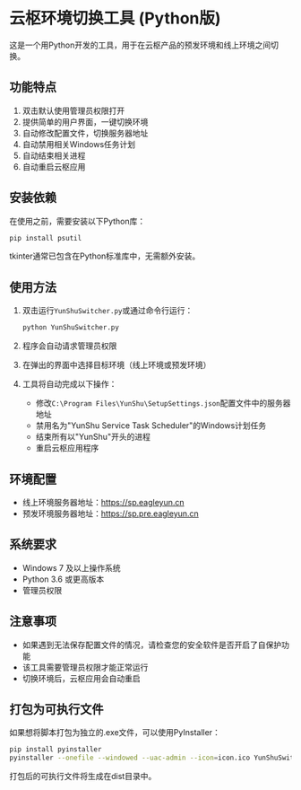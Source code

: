 # 云枢环境切换工具 (Python版)

这是一个用Python开发的工具，用于在云枢产品的预发环境和线上环境之间切换。

## 功能特点

1. 双击默认使用管理员权限打开
2. 提供简单的用户界面，一键切换环境
3. 自动修改配置文件，切换服务器地址
4. 自动禁用相关Windows任务计划
5. 自动结束相关进程
6. 自动重启云枢应用

## 安装依赖

在使用之前，需要安装以下Python库：

```bash
pip install psutil
```

tkinter通常已包含在Python标准库中，无需额外安装。

## 使用方法

1. 双击运行`YunShuSwitcher.py`或通过命令行运行：
   ```bash
   python YunShuSwitcher.py
   ```

2. 程序会自动请求管理员权限
3. 在弹出的界面中选择目标环境（线上环境或预发环境）
4. 工具将自动完成以下操作：
   - 修改`C:\Program Files\YunShu\SetupSettings.json`配置文件中的服务器地址
   - 禁用名为"YunShu Service Task Scheduler"的Windows计划任务
   - 结束所有以"YunShu"开头的进程
   - 重启云枢应用程序

## 环境配置

- 线上环境服务器地址：https://sp.eagleyun.cn
- 预发环境服务器地址：https://sp.pre.eagleyun.cn

## 系统要求

- Windows 7 及以上操作系统
- Python 3.6 或更高版本
- 管理员权限

## 注意事项

- 如果遇到无法保存配置文件的情况，请检查您的安全软件是否开启了自保护功能
- 该工具需要管理员权限才能正常运行
- 切换环境后，云枢应用会自动重启

## 打包为可执行文件

如果想将脚本打包为独立的.exe文件，可以使用PyInstaller：

```bash
pip install pyinstaller
pyinstaller --onefile --windowed --uac-admin --icon=icon.ico YunShuSwitcher.py
```

打包后的可执行文件将生成在dist目录中。 